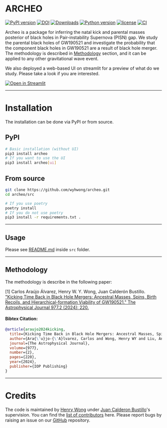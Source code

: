 # ARCHEO
[![PyPI version](https://badge.fury.io/py/archeo.svg)](https://pypi.org/project/archeo/)
[![DOI](https://zenodo.org/badge/626377469.svg)](https://doi.org/10.5281/zenodo.14306853)
[![Downloads](https://img.shields.io/pepy/dt/archeo)](https://github.com/wyhwong/archeo)
[![Python version](https://img.shields.io/pypi/pyversions/archeo)](https://pypi.org/project/archeo/)
[![license](https://img.shields.io/badge/license-MIT-orange.svg)](https://github.com/wyhwong/archeo/blob/main/LICENSE)
[![CI](https://github.com/wyhwong/archeo/actions/workflows/main.yml/badge.svg)](https://github.com/wyhwong/archeo/actions/workflows/main.yml/)


Archeo is a package for inferring the natal kick and parental masses posterior of black holes in Pair-instability Supernova (PISN) gap.
We study the parental black holes of GW190521 and investigate the probability that the component black holes in GW190521 are a result of black hole merger.
The methodology is described in [Methodology](#methodology) section, and it can be applied to any other gravitational wave event.

We also deployed a web-based UI on streamlit for a preview of what do we study.
Please take a look if you are interested.

[![Open in Streamlit](https://static.streamlit.io/badges/streamlit_badge_black_white.svg)](https://archeo.streamlit.app/)

---

# Installation

The installation can be done via PyPI or from source.

## PyPI
```bash
# Basic installation (without UI)
pip3 install archeo
# If you want to use the UI
pip3 install archeo[ui]
```

## From source
```bash
git clone https://github.com/wyhwong/archeo.git
cd archeo/src

# If you use poetry
poetry install
# If you do not use poetry
pip3 install -r requirements.txt .
```

---

## Usage
Please see [README.md](./src/README.md) inside `src` folder.

---

## Methodology

The methodology is describe in the following paper:

[1] Carlos Araújo Álvarez, Henry W. Y. Wong, Juan Calderón Bustillo. ["Kicking Time Back in Black Hole Mergers: Ancestral Masses, Spins, Birth Recoils, and Hierarchical-formation Viability of GW190521." The Astrophysical Journal 977.2 (2024): 220.](https://iopscience.iop.org/article/10.3847/1538-4357/ad90a9)

#### Bibtex Citation:
```bibtex
@article{araujo2024kicking,
  title={Kicking Time Back in Black Hole Mergers: Ancestral Masses, Spins, Birth Recoils, and Hierarchical-formation Viability of GW190521},
  author={Ara{\'u}jo-{\'A}lvarez, Carlos and Wong, Henry WY and Liu, Anna and Bustillo, Juan Calder{\'o}n},
  journal={The Astrophysical Journal},
  volume={977},
  number={2},
  pages={220},
  year={2024},
  publisher={IOP Publishing}
}
```

---

# Credits
The code is maintained by [Henry Wong](https://github.com/wyhwong) under [Juan Calderon Bustillo](https://git.ligo.org/juan.calderonbustillo)'s supervision. You can find the [list of contributors](https://github.com/wyhwong/archeo/graphs/contributors) here. Please report bugs by raising an issue on our [GitHub](https://github.com/wyhwong/archeo) repository.

